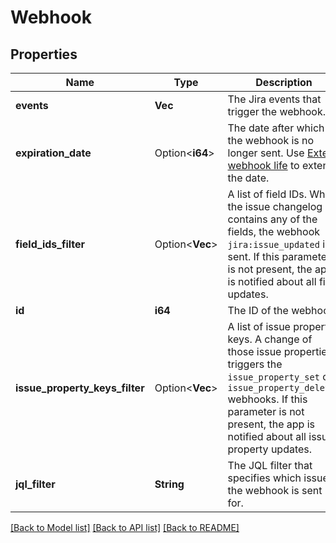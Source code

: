 # Webhook

## Properties

Name | Type | Description | Notes
------------ | ------------- | ------------- | -------------
**events** | **Vec<String>** | The Jira events that trigger the webhook. | 
**expiration_date** | Option<**i64**> | The date after which the webhook is no longer sent. Use [Extend webhook life](https://developer.atlassian.com/cloud/jira/platform/rest/v3/api-group-webhooks/#api-rest-api-3-webhook-refresh-put) to extend the date. | [optional][readonly]
**field_ids_filter** | Option<**Vec<String>**> | A list of field IDs. When the issue changelog contains any of the fields, the webhook `jira:issue_updated` is sent. If this parameter is not present, the app is notified about all field updates. | [optional]
**id** | **i64** | The ID of the webhook. | 
**issue_property_keys_filter** | Option<**Vec<String>**> | A list of issue property keys. A change of those issue properties triggers the `issue_property_set` or `issue_property_deleted` webhooks. If this parameter is not present, the app is notified about all issue property updates. | [optional]
**jql_filter** | **String** | The JQL filter that specifies which issues the webhook is sent for. | 

[[Back to Model list]](../README.md#documentation-for-models) [[Back to API list]](../README.md#documentation-for-api-endpoints) [[Back to README]](../README.md)



